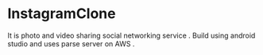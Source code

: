 # InstagramClone
It is  photo and video sharing social networking service . Build using android studio and uses parse server on AWS  .




